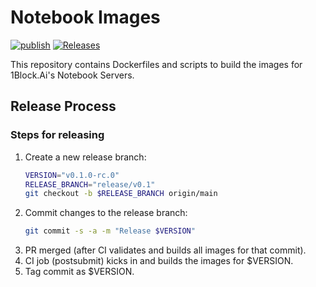 # Notebook Images
[![publish](https://github.com/oneblock-ai/notebook-images/actions/workflows/notebook_servers_publish.yaml/badge.svg)](https://github.com/oneblock-ai/notebook-images/actions/workflows/notebook_servers_publish.yaml)
[![Releases](https://img.shields.io/github/release/oneblock-ai/notebook-images.svg)](https://github.com/oneblock-ai/notebook-images/releases)

This repository contains Dockerfiles and scripts to build the images for 1Block.Ai's Notebook Servers.

## Release Process

### Steps for releasing

1. Create a new release branch:
    ```sh
    VERSION="v0.1.0-rc.0"
    RELEASE_BRANCH="release/v0.1"
    git checkout -b $RELEASE_BRANCH origin/main
    ```
2. Commit changes to the release branch:
    ```sh
    git commit -s -a -m "Release $VERSION"
    ```
3. PR merged (after CI validates and builds all images for that commit).
4. CI job (postsubmit) kicks in and builds the images for $VERSION.
5. Tag commit as $VERSION.
